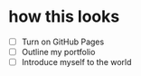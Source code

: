# how this looks
- [ ] Turn on GitHub Pages
- [ ] Outline my portfolio
- [ ] Introduce myself to the world
